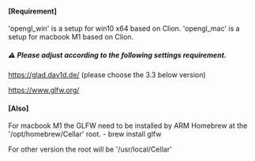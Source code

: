 #### [Requirement]
'opengl_win' is a setup for win10 x64 based on Clion. 'opengl_mac' is a setup for macbook M1 based on Clion.

##### ⚠️ Please adjust according to the following settings requirement.
https://glad.dav1d.de/ (please choose the 3.3 below version)

https://www.glfw.org/ 

#### [Also] 
For macbook M1 the GLFW need to be installed by ARM Homebrew at the '/opt/homebrew/Cellar' root. - brew install glfw

For other version the root will be '/usr/local/Cellar'
